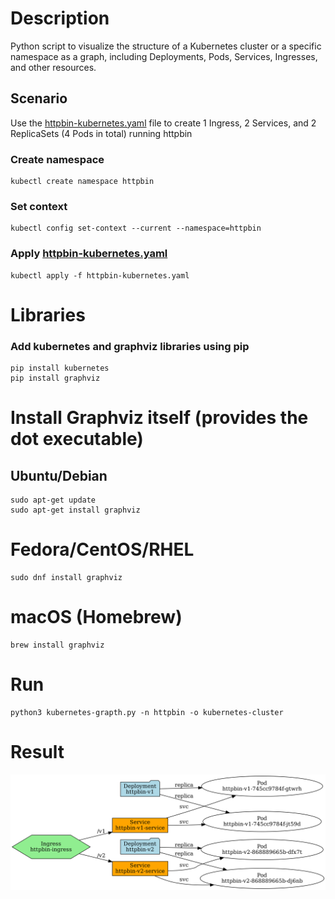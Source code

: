 # Description

Python script to visualize the structure of a Kubernetes cluster or a specific namespace as a graph, including Deployments, Pods, Services, Ingresses, and other resources.

## Scenario

Use the [httpbin-kubernetes.yaml](httpbin-kubernetes.yaml) file to create 1 Ingress, 2 Services, and 2 ReplicaSets (4 Pods in total) running httpbin

### Create namespace
``` 
kubectl create namespace httpbin 
```
### Set context 
``` 
kubectl config set-context --current --namespace=httpbin
```
### Apply [httpbin-kubernetes.yaml](httpbin-kubernetes.yaml)
``` 
kubectl apply -f httpbin-kubernetes.yaml
```

# Libraries

### Add kubernetes and graphviz libraries using pip
``` 
pip install kubernetes
pip install graphviz
``` 

# Install Graphviz itself (provides the dot executable)

## Ubuntu/Debian

``` 
sudo apt-get update
sudo apt-get install graphviz
``` 

# Fedora/CentOS/RHEL

``` 
sudo dnf install graphviz
``` 

# macOS (Homebrew)

``` 
brew install graphviz
``` 

# Run
``` 
python3 kubernetes-grapth.py -n httpbin -o kubernetes-cluster
``` 
# Result

![kubernetes-cluster.png](kubernetes-cluster.png)